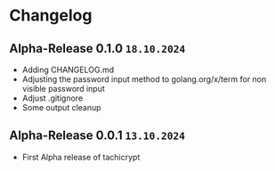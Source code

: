 # Changelog
## Alpha-Release 0.1.0 `18.10.2024`
* Adding CHANGELOG.md
* Adjusting the password input method to golang.org/x/term for non visible password input
* Adjust .gitignore
* Some output cleanup

## Alpha-Release 0.0.1 `13.10.2024`
* First Alpha release of tachicrypt